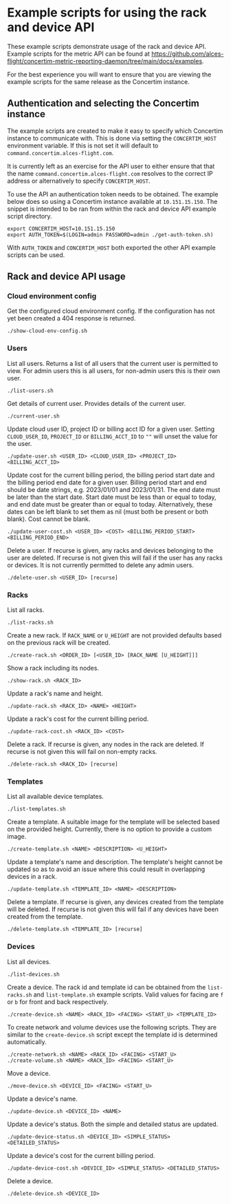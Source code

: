 # Example scripts for using the rack and device API

These example scripts demonstrate usage of the rack and device API.  Example
scripts for the metric API can be found at
https://github.com/alces-flight/concertim-metric-reporting-daemon/tree/main/docs/examples.

For the best experience you will want to ensure that you are viewing the
example scripts for the same release as the Concertim instance.

## Authentication and selecting the Concertim instance

The example scripts are created to make it easy to specify which Concertim
instance to communicate with.  This is done via setting the `CONCERTIM_HOST`
environment variable.  If this is not set it will default to
`command.concertim.alces-flight.com`.

It is currently left as an exercise for the API user to either ensure that that
the name `command.concertim.alces-flight.com` resolves to the correct IP
address or alternatively to specify `CONCERTIM_HOST`.

To use the API an authentication token needs to be obtained.  The example below
does so using a Concertim instance available at `10.151.15.150`.  The snippet
is intended to be ran from within the rack and device API example script
directory.

```
export CONCERTIM_HOST=10.151.15.150
export AUTH_TOKEN=$(LOGIN=admin PASSWORD=admin ./get-auth-token.sh)
```

With `AUTH_TOKEN` and `CONCERTIM_HOST` both exported the other API example
scripts can be used.

## Rack and device API usage

### Cloud environment config

Get the configured cloud environment config.  If the configuration has not yet
been created a 404 response is returned.

```
./show-cloud-env-config.sh
```

### Users

List all users.  Returns a list of all users that the current user is permitted
to view.  For admin users this is all users, for non-admin users this is their
own user.

```
./list-users.sh
```

Get details of current user.  Provides details of the current user.

```
./current-user.sh
```

Update cloud user ID, project ID or billing acct ID for a given user.  Setting
`CLOUD_USER_ID`, `PROJECT_ID` or `BILLING_ACCT_ID` to `""` will unset the value
for the user.

```
./update-user.sh <USER_ID> <CLOUD_USER_ID> <PROJECT_ID> <BILLING_ACCT_ID>
```

Update cost for the current billing period, the billing period start date and the billing period end date for a given user.
Billing period start and end should be date strings, e.g. 2023/01/01 and 2023/01/31. The end date must be
later than the start date. Start date must be less than or equal to today, and end date must be greater than
or equal to today. Alternatively, these dates can be left blank to set them as nil (must both be present or both blank).
Cost cannot be blank.

```
./update-user-cost.sh <USER_ID> <COST> <BILLING_PERIOD_START> <BILLING_PERIOD_END>
```

Delete a user.  If recurse is given, any racks and devices belonging to the
user are deleted.  If recurse is not given this will fail if the user has any
racks or devices.  It is not currently permitted to delete any admin users.

```
./delete-user.sh <USER_ID> [recurse]
```

### Racks

List all racks.

```
./list-racks.sh
```

Create a new rack.  If `RACK_NAME` or `U_HEIGHT` are not provided defaults
based on the previous rack will be created.

```
./create-rack.sh <ORDER_ID> [<USER_ID> [RACK_NAME [U_HEIGHT]]]
```

Show a rack including its nodes.

```
./show-rack.sh <RACK_ID>
```

Update a rack's name and height.

```
./update-rack.sh <RACK_ID> <NAME> <HEIGHT>
```

Update a rack's cost for the current billing period.

```
./update-rack-cost.sh <RACK_ID> <COST>
```

Delete a rack.  If recurse is given, any nodes in the rack are deleted.  If
recurse is not given this will fail on non-empty racks.

```
./delete-rack.sh <RACK_ID> [recurse]
```

### Templates

List all available device templates.

```
./list-templates.sh
```

Create a template.  A suitable image for the template will be selected based on
the provided height.  Currently, there is no option to provide a custom image.

```
./create-template.sh <NAME> <DESCRIPTION> <U_HEIGHT>
```

Update a template's name and description.  The template's height cannot be
updated so as to avoid an issue where this could result in overlapping devices
in a rack.

```
./update-template.sh <TEMPLATE_ID> <NAME> <DESCRIPTION>
```

Delete a template.  If recurse is given, any devices created from the template
will be deleted.  If recurse is not given this will fail if any devices have
been created from the template.

```
./delete-template.sh <TEMPLATE_ID> [recurse]
```

### Devices

List all devices.

```
./list-devices.sh
```

Create a device.  The rack id and template id can be obtained from the
`list-racks.sh` and `list-template.sh` example scripts.  Valid values for
facing are `f` or `b` for front and back respectively.

```
./create-device.sh <NAME> <RACK_ID> <FACING> <START_U> <TEMPLATE_ID>
```

To create network and volume devices use the following scripts.  They are
similar to the `create-device.sh` script except the template id is determined
automatically.

```
./create-network.sh <NAME> <RACK_ID> <FACING> <START_U>
./create-volume.sh <NAME> <RACK_ID> <FACING> <START_U>
```

Move a device.

```
./move-device.sh <DEVICE_ID> <FACING> <START_U>
```

Update a device's name.

```
./update-device.sh <DEVICE_ID> <NAME>
```

Update a device's status.  Both the simple and detailed status are updated.

```
./update-device-status.sh <DEVICE_ID> <SIMPLE_STATUS> <DETAILED_STATUS>
```

Update a device's cost for the current billing period.

```
./update-device-cost.sh <DEVICE_ID> <SIMPLE_STATUS> <DETAILED_STATUS>
```

Delete a device.

```
./delete-device.sh <DEVICE_ID>
```
